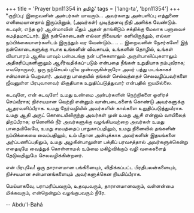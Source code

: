 +++
title = 'Prayer bpn11354 in தமிழ்'
tags = ['lang-ta', 'bpn11354']
+++
*குறிப்பு: இறைவனின் அன்பர்கள் யாவரும்... அவர்களது அன்பளிப்பு எத்துணை எளிமையானதாய் இருப்பினும், (அவர்கள்) முடிந்தளவு நிதி அளிக்க வேண்டும். கடவுள், எந்த ஓர் ஆன்மாவின் மீதும் அதன் தாங்கிடும் சக்திக்கு மேலாக பளுவைச் சுமத்தமாட்டார். இந் நன்கொடைகள் எல்லா நிலையங்- களிலிருந்தும், எல்லா நம்பிக்கையாளர்களிடம் இருந்தும் வர வேண்டும்.. .. .. இறைவனின் நேசர்களே! இந் நன்கொடைகளுக்கு ஈடாக உங்களின் விவசாயம், உங்களின் தொழில், உங்கள் வியாபாரம் ஆகிய யாவும் பன்மடங்கு நன் பரிசுகளாலும் அருள்பாலிப்புகளாலும் அதிகரிப்புகளினாலும் ஆசீர்வதிக்கப்-படும் என்பதை நீங்கள் உறுதியாக நம்புவீராக; எவரொருவர், ஒரு நற்செயல் புரிய முன்வருகின்றாரோ அவர் பத்து மடங்காகச் சன்மானம் பெறுவார். அவரது பாதையில் தங்கள் செல்வத்தைச் செலவழிப்பவர்களை ஜீவனுள்ள பிரபுவானவர் மிகுதியாக உறுதிப்படுத்துவார் என்பதில் ஐயமில்லை. 

கடவுளே, என் கடவுளே! உமது உண்மை அன்பர்களின் நெற்றிகளை ஒளிரச் செய்வீராக; நிச்சயமான வெற்றி என்னும் வான்படைகளைக் கொண்டு அவர்களுக்கு ஆதரவளிப்பீராக. உமது நேர்வழியில் அவர்களின் கால்களை உறுதிப்படுத்துவீராக. உமது ஆதி அருட் கொடையிலிருந்து அவர்கள் முன் உமது ஆசி என்னும் வாயிலைத் திறப்பீராக; ஏனெனில் நீர் அவர்களுக்கு வழங்கியவற்றை அவர்கள் உமது பாதையிலேயே, உமது சமயத்தைப் பாதுகாப்பதிலும், உமது நினைவில் தங்களின் நம்பிக்கையை வைப்பதிலும், உம் மீதான அன்புக்காக அவர்களின் இதயங்களை அர்ப்பணிப்பதிலும், உமது அழகின்பாலுள்ள பக்திப் பரவசத்தால் அவர்களுக்கென்று எதையுமே வைத்துக் கொள்ளாமல் உம்மை மகிழ்விக்கும் வழி வகைகளைத் தேடுவதிலுமே செலவழிக்கின்றனர். 

என் பிரபுவே! ஒரு தாராளமான பங்கினையும், விதிக்கப்பட்ட பிரதிபலன்களையும், நிச்சயமான சன்மானங்களையும் அவர்களுக்கென நியமிப்பீராக. 

மெய்யாகவே, பராமரிப்பவரும், உதவுபவரும், தாராளமானவரும், வள்ளன்மை மிக்கவரும், என்றென்றும் வழங்குபவரும் நீரே.

-- Abdu'l-Bahá
